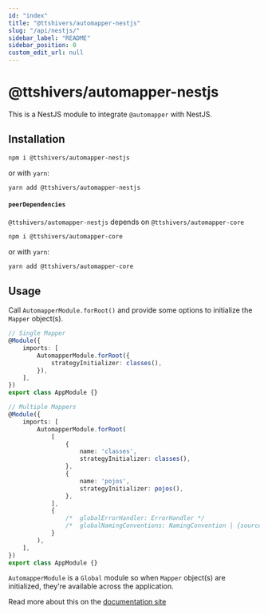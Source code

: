 ```yaml
---
id: "index"
title: "@ttshivers/automapper-nestjs"
slug: "/api/nestjs/"
sidebar_label: "README"
sidebar_position: 0
custom_edit_url: null
---
```


# @ttshivers/automapper-nestjs

This is a NestJS module to integrate `@automapper` with NestJS.

## Installation

```sh
npm i @ttshivers/automapper-nestjs
```

or with `yarn`:

```sh
yarn add @ttshivers/automapper-nestjs
```

#### `peerDependencies`

`@ttshivers/automapper-nestjs` depends on `@ttshivers/automapper-core`

```sh
npm i @ttshivers/automapper-core
```

or with `yarn`:

```sh
yarn add @ttshivers/automapper-core
```

## Usage

Call `AutomapperModule.forRoot()` and provide some options to initialize the `Mapper` object(s).

```ts
// Single Mapper
@Module({
    imports: [
        AutomapperModule.forRoot({
            strategyInitializer: classes(),
        }),
    ],
})
export class AppModule {}

// Multiple Mappers
@Module({
    imports: [
        AutomapperModule.forRoot(
            [
                {
                    name: 'classes',
                    strategyInitializer: classes(),
                },
                {
                    name: 'pojos',
                    strategyInitializer: pojos(),
                },
            ],
            {
                /*  globalErrorHandler: ErrorHandler */
                /*  globalNamingConventions: NamingConvention | {source, destination} */
            }
        ),
    ],
})
export class AppModule {}
```

`AutomapperModule` is a `Global` module so when `Mapper` object(s) are initialized, they're available across the application.

Read more about this on the [documentation site](https://automapperts.netlify.app/docs/nestjs)
